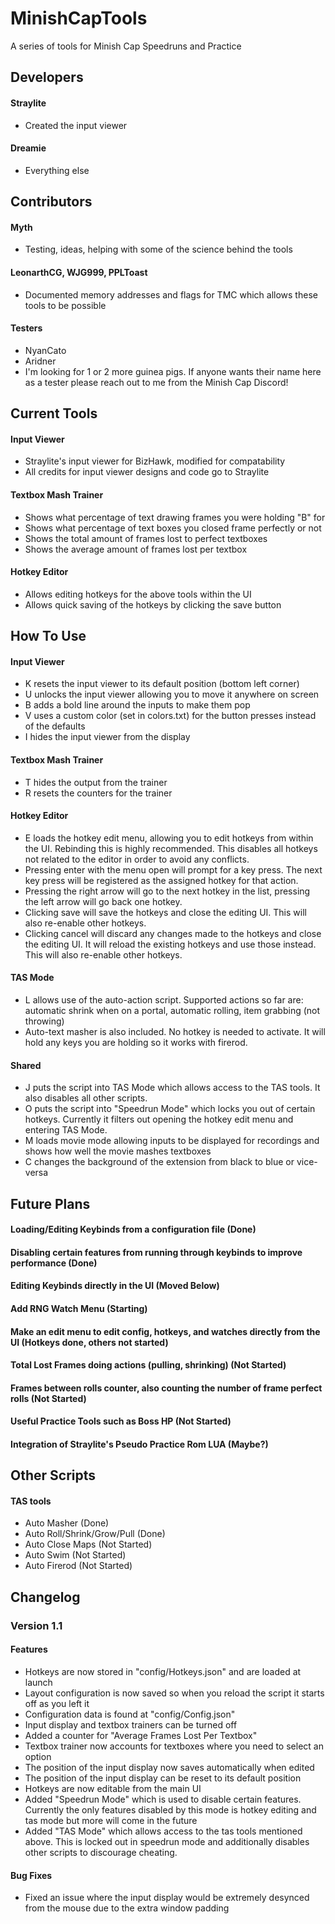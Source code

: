 # MinishCapTools
A series of tools for Minish Cap Speedruns and Practice

## Developers
#### Straylite
- Created the input viewer

#### Dreamie
- Everything else

## Contributors
#### Myth
- Testing, ideas, helping with some of the science behind the tools

#### LeonarthCG, WJG999, PPLToast
- Documented memory addresses and flags for TMC which allows these tools to be possible

#### Testers
- NyanCato
- Aridner
- I'm looking for 1 or 2 more guinea pigs. If anyone wants their name here as a tester please reach out to me from the Minish Cap Discord!

## Current Tools
#### Input Viewer
- Straylite's input viewer for BizHawk, modified for compatability
- All credits for input viewer designs and code go to Straylite

#### Textbox Mash Trainer
- Shows what percentage of text drawing frames you were holding "B" for
- Shows what percentage of text boxes you closed frame perfectly or not
- Shows the total amount of frames lost to perfect textboxes
- Shows the average amount of frames lost per textbox

#### Hotkey Editor
- Allows editing hotkeys for the above tools within the UI
- Allows quick saving of the hotkeys by clicking the save button

## How To Use
#### Input Viewer
- K resets the input viewer to its default position (bottom left corner)
- U unlocks the input viewer allowing you to move it anywhere on screen
- B adds a bold line around the inputs to make them pop
- V uses a custom color (set in colors.txt) for the button presses instead of the defaults
- I hides the input viewer from the display

#### Textbox Mash Trainer
- T hides the output from the trainer
- R resets the counters for the trainer

#### Hotkey Editor
- E loads the hotkey edit menu, allowing you to edit hotkeys from within the UI. Rebinding this is highly recommended. This disables all hotkeys not related to the editor in order to avoid any conflicts.
- Pressing enter with the menu open will prompt for a key press. The next key press will be registered as the assigned hotkey for that action.
- Pressing the right arrow will go to the next hotkey in the list, pressing the left arrow will go back one hotkey.
- Clicking save will save the hotkeys and close the editing UI. This will also re-enable other hotkeys.
- Clicking cancel will discard any changes made to the hotkeys and close the editing UI. It will reload the existing hotkeys and use those instead. This will also re-enable other hotkeys.

#### TAS Mode
- L allows use of the auto-action script. Supported actions so far are: automatic shrink when on a portal, automatic rolling, item grabbing (not throwing)
- Auto-text masher is also included. No hotkey is needed to activate. It will hold any keys you are holding so it works with firerod.

#### Shared
- J puts the script into TAS Mode which allows access to the TAS tools. It also disables all other scripts.
- O puts the script into "Speedrun Mode" which locks you out of certain hotkeys. Currently it filters out opening the hotkey edit menu and entering TAS Mode.
- M loads movie mode allowing inputs to be displayed for recordings and shows how well the movie mashes textboxes
- C changes the background of the extension from black to blue or vice-versa

## Future Plans
#### Loading/Editing Keybinds from a configuration file (Done)
#### Disabling certain features from running through keybinds to improve performance (Done)
#### Editing Keybinds directly in the UI (Moved Below)
#### Add RNG Watch Menu (Starting)
#### Make an edit menu to edit config, hotkeys, and watches directly from the UI (Hotkeys done, others not started)
#### Total Lost Frames doing actions (pulling, shrinking) (Not Started)
#### Frames between rolls counter, also counting the number of frame perfect rolls (Not Started)
#### Useful Practice Tools such as Boss HP (Not Started)
#### Integration of Straylite's Pseudo Practice Rom LUA (Maybe?)

## Other Scripts
#### TAS tools
- Auto Masher (Done)
- Auto Roll/Shrink/Grow/Pull (Done)
- Auto Close Maps (Not Started)
- Auto Swim (Not Started)
- Auto Firerod (Not Started)

## Changelog
### Version 1.1
#### Features
- Hotkeys are now stored in "config/Hotkeys.json" and are loaded at launch
- Layout configuration is now saved so when you reload the script it starts off as you left it
- Configuration data is found at "config/Config.json"
- Input display and textbox trainers can be turned off
- Added a counter for "Average Frames Lost Per Textbox"
- Textbox trainer now accounts for textboxes where you need to select an option
- The position of the input display now saves automatically when edited
- The position of the input display can be reset to its default position
- Hotkeys are now editable from the main UI
- Added "Speedrun Mode" which is used to disable certain features. Currently the only features disabled by this mode is hotkey editing and tas mode but more will come in the future
- Added "TAS Mode" which allows access to the tas tools mentioned above. This is locked out in speedrun mode and additionally disables other scripts to discourage cheating.

#### Bug Fixes
- Fixed an issue where the input display would be extremely desynced from the mouse due to the extra window padding

